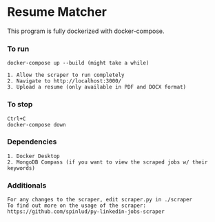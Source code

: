 # Resume Matcher

This program is fully dockerized with docker-compose.

### To run
`docker-compose up --build (might take a while)`
```
1. Allow the scraper to run completely
2. Navigate to http://localhost:3000/
3. Upload a resume (only available in PDF and DOCX format)
```

### To stop
```
Ctrl+C
docker-compose down
```

### Dependencies
```
1. Docker Desktop
2. MongoDB Compass (if you want to view the scraped jobs w/ their keywords)
```

### Additionals
```
For any changes to the scraper, edit scraper.py in ./scraper
To find out more on the usage of the scraper: https://github.com/spinlud/py-linkedin-jobs-scraper
```

